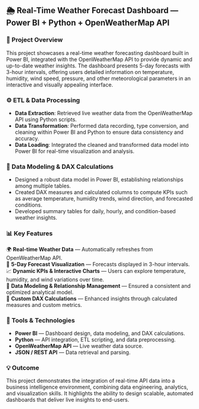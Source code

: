 ## 🌦️ Real-Time Weather Forecast Dashboard — Power BI + Python + OpenWeatherMap API

### 📘 Project Overview

This project showcases a real-time weather forecasting dashboard built in Power BI, integrated with the OpenWeatherMap API to provide dynamic and up-to-date weather insights. The dashboard presents 5-day forecasts with 3-hour intervals, offering users detailed information on temperature, humidity, wind speed, pressure, and other meteorological parameters in an interactive and visually appealing interface.

### ⚙️ ETL & Data Processing
- **Data Extraction**: Retrieved live weather data from the OpenWeatherMap API using Python scripts.
- **Data Transformation**: Performed data recording, type conversion, and cleaning within Power BI and Python to ensure data consistency and accuracy.
- **Data Loading**: Integrated the cleaned and transformed data model into Power BI for real-time visualization and analysis.

### 🧠 Data Modeling & DAX Calculations
- Designed a robust data model in Power BI, establishing relationships among multiple tables.
- Created DAX measures and calculated columns to compute KPIs such as average temperature, humidity trends, wind direction, and forecasted conditions.
- Developed summary tables for daily, hourly, and condition-based weather insights.

### 📊 Key Features
🌍 **Real-time Weather Data** — Automatically refreshes from OpenWeatherMap API.  
📅 **5-Day Forecast Visualization** — Forecasts displayed in 3-hour intervals.  
📈 **Dynamic KPIs & Interactive Charts** — Users can explore temperature, humidity, and wind variations over time.  
🧩 **Data Modeling & Relationship Management** — Ensured a consistent and optimized analytical model.  
🧮 **Custom DAX Calculations** — Enhanced insights through calculated measures and custom metrics.

### 🧰 Tools & Technologies
- **Power BI** — Dashboard design, data modeling, and DAX calculations.
- **Python** — API integration, ETL scripting, and data preprocessing.
- **OpenWeatherMap API** — Live weather data source.
- **JSON / REST API** — Data retrieval and parsing.

### 💡 Outcome
This project demonstrates the integration of real-time API data into a business intelligence environment, combining data engineering, analytics, and visualization skills. It highlights the ability to design scalable, automated dashboards that deliver live insights to end-users.

[](https://github.com/NipunaGit/Real-Time-Weather-Forecast-Dashboard/blob/main/image.png)
